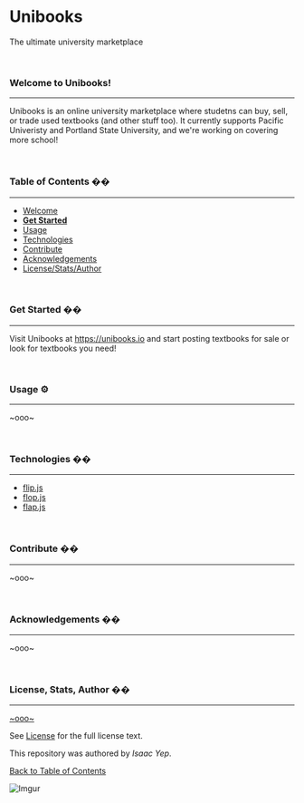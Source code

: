 # Unibooks
The ultimate university marketplace

<br />

### Welcome to Unibooks!
<hr>

Unibooks is an online university marketplace where studetns can buy, sell, or trade used textbooks (and other stuff too). It currently supports Pacific Univeristy and Portland State University, and we're working on covering more school!


<br />

### Table of Contents ��
<hr>

  - [Welcome](#welcome-to-Unibooks)
  - [**Get Started**](#get-started-)
  - [Usage](#usage-)
  - [Technologies](#technologies-)
  - [Contribute](#Contribute-)
  - [Acknowledgements](#acknowledgements-)
  - [License/Stats/Author](#license-stats-author-)

<br />

### Get Started ��
<hr>

Visit Unibooks at https://unibooks.io and start posting textbooks for sale or look for textbooks you need!

<br />

### Usage ⚙
<hr>

~ooo~

<br />

### Technologies ��
<hr>

  - [flip.js](https://google.com)
  - [flop.js](https://google.com)
  - [flap.js](https://google.com)

<br />

### Contribute ��
<hr>

~ooo~

<br />

### Acknowledgements ��
<hr>

~ooo~

<br />

### License, Stats, Author ��
<hr>
<!-- badge cluster -->

[~ooo~](https://shields.io/)

<!-- / -->
See [License](https://google.com) for the full license text.

This repository was authored by *Isaac Yep*.

[Back to Table of Contents](#table-of-contents-)

![Imgur](https://i.imgur.com/jtNwEWu.png)

<br /><br /><br /><br /><br /><br /><br />

